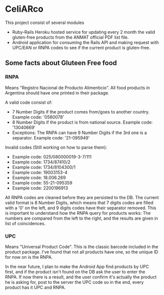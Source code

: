 CeliARco
====================================

This project consist of several modules
* Ruby-Rails Heroku hosted service for updating every 2 month the valid gluten-free products from the ANMAT official PDF list file.
* Android application for consuming the Rails API and making request with UPC/EAN or RNPA codes to see if the current product is gluten-free.

Some facts about Gluteen Free food
------------------------------------
### RNPA 
Means "Registro Nacional de Producto Alimenticio". All food products in Argentina should have one printed in their package.

A valid code consist of:
* 7 Number Digits if the product comes from/goes to another country. Example code: '0580078' 
* 8 Number Digits if the product is from national source. Example code: '13040669'
* Exceptions: The RNPA can have 9 Number Digits if the 3rd one is a separator. Example code: '21-095949'

Invalid codes (Still working on how to parse them):
* Example code: 025/080000019-3-7/111
* Example code: 1734/87410/2
* Example code: 1734/8104300/1
* Example code: 19003153-4
* Example code: 18.006.269
* Example code: 55-21-095359
* Example code: 2200196913

All RNPA codes are cleaned before they are persisted to the DB. The current valid format is 8 Number Digits, which means that 7 digits codes are filled with a '0' on the left, and 9 digits codes have their separator removed. This is important to understand how the RNPA query for products works:
The numbers are compared from the left to the right, and the results are given in list of coincidences.


### UPC
Means "Universal Product Code". This is the classic barcode included in the product package. I've found that not all products have one, so the unique ID for now on is the RNPA.

In the near future, I plan to make the Android App find products by UPC first, and if the product isn't found on the DB ask the user to enter the RNPA. If now there is a result, and the user confirm it's actually the product he is asking for, post to the server the UPC code so in the end, every product has it UPC and RNPA.


